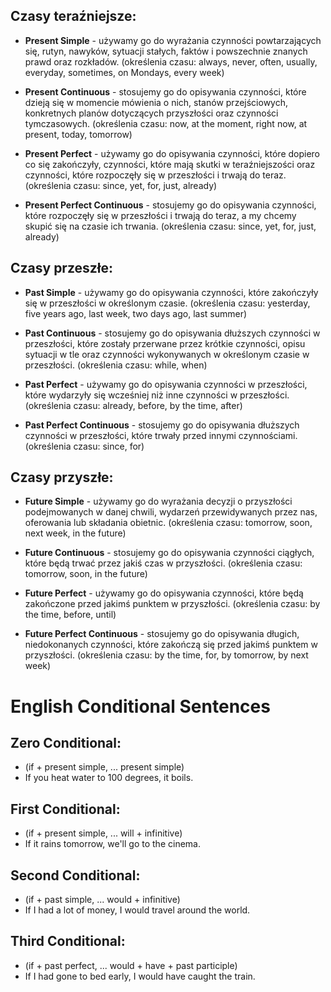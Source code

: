 ## Czasy teraźniejsze:

- **Present Simple** - używamy go do wyrażania czynności powtarzających się, rutyn, nawyków, sytuacji stałych, faktów i powszechnie znanych prawd oraz rozkładów. (określenia czasu: always, never, often, usually, everyday, sometimes, on Mondays, every week)

- **Present Continuous** - stosujemy go do opisywania czynności, które dzieją się w momencie mówienia o nich, stanów przejściowych, konkretnych planów dotyczących przyszłości oraz czynności tymczasowych. (określenia czasu: now, at the moment, right now, at present, today, tomorrow)

- **Present Perfect** - używamy go do opisywania czynności, które dopiero co się zakończyły, czynności, które mają skutki w teraźniejszości oraz czynności, które rozpoczęły się w przeszłości i trwają do teraz. (określenia czasu: since, yet, for, just, already)

- **Present Perfect Continuous** - stosujemy go do opisywania czynności, które rozpoczęły się w przeszłości i trwają do teraz, a my chcemy skupić się na czasie ich trwania. (określenia czasu: since, yet, for, just, already)

## Czasy przeszłe:

- **Past Simple** - używamy go do opisywania czynności, które zakończyły się w przeszłości w określonym czasie. (określenia czasu: yesterday, five years ago, last week, two days ago, last summer)

- **Past Continuous** - stosujemy go do opisywania dłuższych czynności w przeszłości, które zostały przerwane przez krótkie czynności, opisu sytuacji w tle oraz czynności wykonywanych w określonym czasie w przeszłości. (określenia czasu: while, when)

- **Past Perfect** - używamy go do opisywania czynności w przeszłości, które wydarzyły się wcześniej niż inne czynności w przeszłości. (określenia czasu: already, before, by the time, after)

- **Past Perfect Continuous** - stosujemy go do opisywania dłuższych czynności w przeszłości, które trwały przed innymi czynnościami. (określenia czasu: since, for)

## Czasy przyszłe:

- **Future Simple** - używamy go do wyrażania decyzji o przyszłości podejmowanych w danej chwili, wydarzeń przewidywanych przez nas, oferowania lub składania obietnic. (określenia czasu: tomorrow, soon, next week, in the future)

- **Future Continuous** - stosujemy go do opisywania czynności ciągłych, które będą trwać przez jakiś czas w przyszłości. (określenia czasu: tomorrow, soon, in the future)

- **Future Perfect** - używamy go do opisywania czynności, które będą zakończone przed jakimś punktem w przyszłości. (określenia czasu: by the time, before, until)

- **Future Perfect Continuous** - stosujemy go do opisywania długich, niedokonanych czynności, które zakończą się przed jakimś punktem w przyszłości. (określenia czasu: by the time, for, by tomorrow, by next week)

# English Conditional Sentences

## Zero Conditional:
- (if + present simple, ... present simple)
- If you heat water to 100 degrees, it boils.

## First Conditional:
- (if + present simple, ... will + infinitive)
- If it rains tomorrow, we'll go to the cinema.

## Second Conditional:
- (if + past simple, ... would + infinitive)
- If I had a lot of money, I would travel around the world.

## Third Conditional:
- (if + past perfect, ... would + have + past participle)
- If I had gone to bed early, I would have caught the train.

